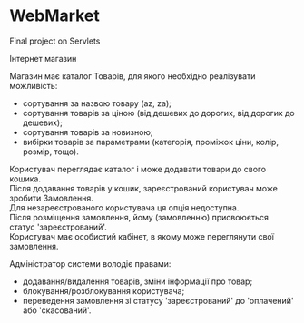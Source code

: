 # WebMarket
Final project on Servlets

Інтернет магазин

Магазин має каталог Товарів, для якого необхідно реалізувати можливість:
- сортування за назвою товару (az, za);
- сортування товарів за ціною (від дешевих до дорогих, від дорогих до дешевих);
- сортування товарів за новизною;
- вибірки товарів за параметрами (категорія, проміжок ціни, колір, розмір, тощо).

Користувач переглядає каталог і може додавати товари до свого кошика.  
Після додавання товарів у кошик, зареєстрований користувач може зробити Замовлення.  
Для незареєстрованого користувача ця опція недоступна.  
Після розміщення замовлення, йому (замовленню) присвоюється статус 'зареєстрований'.  
Користувач має особистий кабінет, в якому може переглянути свої замовлення.  

Адміністратор системи володіє правами:
- додавання/видалення товарів, зміни інформації про товар;
- блокування/розблокування користувача;
- переведення замовлення зі статусу 'зареєстрований' до 'оплачений' або 'скасований'.

